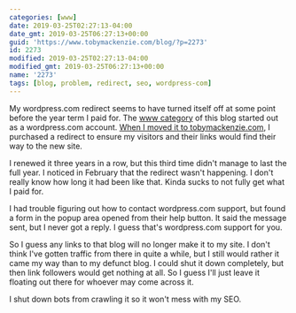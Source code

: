 ```yaml
---
categories: [www]
date: 2019-03-25T02:27:13-04:00
date_gmt: 2019-03-25T06:27:13+00:00
guid: 'https://www.tobymackenzie.com/blog/?p=2273'
id: 2273
modified: 2019-03-25T02:27:13-04:00
modified_gmt: 2019-03-25T06:27:13+00:00
name: '2273'
tags: [blog, problem, redirect, seo, wordpress-com]
---
```


My wordpress.com redirect seems to have turned itself off at some point before the year term I paid for.<!--more-->  The [www category](/content/blog/category/www.md) of this blog started out as a wordpress.com account.  [When I moved it to tobymackenzie.com](/content/blog/2016/04/04/blogs-moved-and-merged.md), I purchased a redirect to ensure my visitors and their links would find their way to the new site.

I renewed it three years in a row, but this third time didn't manage to last the full year.  I noticed in February that the redirect wasn't happening.  I don't really know how long it had been like that.  Kinda sucks to not fully get what I paid for.

I had trouble figuring out how to contact wordpress.com support, but found a form in the popup area opened from their help button.  It said the message sent, but I never got a reply.  I guess that's wordpress.com support for you.

So I guess any links to that blog will no longer make it to my site.  I don't think I've gotten traffic from there in quite a while, but I still would rather it came my way than to my defunct blog.  I could shut it down completely, but then link followers would get nothing at all.  So I guess I'll just leave it floating out there for whoever may come across it.

I shut down bots from crawling it so it won't mess with my SEO.
